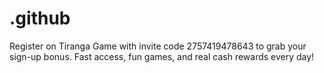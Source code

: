 # .github
Register on Tiranga Game with invite code 2757419478643 to grab your sign-up bonus. Fast access, fun games, and real cash rewards every day!
